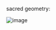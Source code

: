sacred geometry:

  ![image](https://github.com/sevendimensionalcrossproduct/sevendimensionalcrossproduct/assets/114138913/1348d742-da48-4502-9967-f10ab0448d99)
  

<!---
sevendimensionalcrossproduct/sevendimensionalcrossproduct is a ✨ special ✨ repository because its `README.md` (this file) appears on your GitHub profile.
You can click the Preview link to take a look at your changes.
--->
